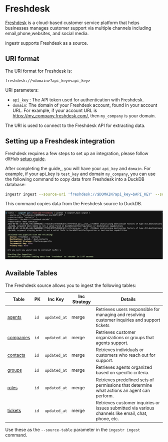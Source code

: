 # Freshdesk

[Freshdesk](https://www.freshworks.com/freshdesk/) is a cloud-based customer service platform that helps businesses manages customer support via multiple channels including email,phone,websites, and social media.

ingestr supports Freshdesk as a source.

## URI format

The URI format for Freshdesk is:

```
freshdesk://<domain>?api_key=<api_key>
```

URI parameters:
- `api_key` :  The API token used for authentication with Freshdesk.
- `domain`: The domain of your Freshdesk account, found in your account URL. For example, if your account URL is https://my_company.freshdesk.com/, then `my_company` is your domain.

The URI is used to connect to the Freshdesk API for extracting data.

## Setting up a Freshdesk integration

Freshdesk requires a few steps to set up an integration, please follow dltHub [setup guide](https://dlthub.com/docs/dlt-ecosystem/verified-sources/freshdesk#setup-guide).

After completing the guide,, you will have your  `api_key` and `domain`. For example, if your api_key is
`test_key` and domain `my_company`, you can use the following command to copy data from Freshdesk into a DuckDB database:

```sh
ingestr ingest --source-uri 'freshdesk://$DOMAIN?api_key=$API_KEY' --source-table 'contacts' --dest-uri duckdb:///freshdesk.duckdb --dest-table 'dest.contacts'
```
This command copies data from the Freshdesk source to DuckDB.

<img alt="freshdesk_img" src="../media/freshdesk_ingestion.png" />

## Available Tables

The Freshdesk source allows you to ingest the following tables:

| Table           | PK | Inc Key | Inc Strategy | Details                                                                                                                                        |
| --------------- | ----------- | --------------- | ------------------- | ---------------------------------------------------------------------------------------------------------------------------------------------- |
| [agents](https://developers.freshdesk.com/api/#agents)    | `id` | `updated_at`     | merge               | Retrieves users responsible for managing and resolving customer inquiries and support tickets |
| [companies](https://developers.freshdesk.com/api/#companies)     | `id` | `updated_at`     | merge               | Retrieves customer organizations or groups that agents support. |
| [contacts](https://developers.freshdesk.com/api/#contacts)     | `id` | `updated_at`     | merge               | Retrieves individuals or customers who reach out for support. |
| [groups](https://developers.freshdesk.com/api/#groups)       | `id` | `updated_at`     | merge               | Retrieves agents organized based on specific criteria.  |
| [roles]((https://developers.freshdesk.com/api/#roles))         | `id` | `updated_at`     | merge               | Retrieves predefined sets of permissions that determine what actions an agent can perform.|
| [tickets]((https://developers.freshdesk.com/api/#tickets))      | `id` | `updated_at`     | merge               | Retrieves customer inquiries or issues submitted via various channels like email, chat, phone, etc.

Use these as the `--source-table` parameter in the `ingestr ingest` command.